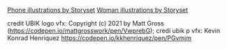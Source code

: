 <a href="https://storyset.com/phone">Phone illustrations by Storyset</a>
<a href="https://storyset.com/woman">Woman illustrations by Storyset</a>

credit UBIK logo vfx: Copyright (c) 2021 by Matt Gross (https://codepen.io/mattgrosswork/pen/VwprebG);
credi ubik p vfx: Kevin Konrad Henriquez https://codepen.io/kkhenriquez/pen/PGvmjm
